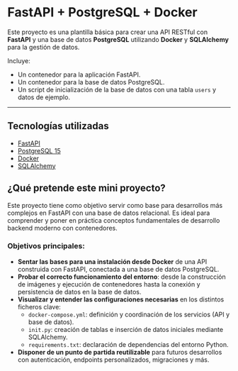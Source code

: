 # FastAPI + PostgreSQL + Docker

Este proyecto es una plantilla básica para crear una API RESTful con **FastAPI** y una base de datos **PostgreSQL** utilizando **Docker** y **SQLAlchemy** para la gestión de datos.

Incluye:
- Un contenedor para la aplicación FastAPI.
- Un contenedor para la base de datos PostgreSQL.
- Un script de inicialización de la base de datos con una tabla `users` y datos de ejemplo.

---

## Tecnologías utilizadas

- [FastAPI](https://fastapi.tiangolo.com/)
- [PostgreSQL 15](https://www.postgresql.org/)
- [Docker](https://www.docker.com/)
- [SQLAlchemy](https://www.sqlalchemy.org/)

## ¿Qué pretende este mini proyecto?

Este proyecto tiene como objetivo servir como base para desarrollos más complejos en FastAPI con una base de datos relacional. Es ideal para comprender y poner en práctica conceptos fundamentales de desarrollo backend moderno con contenedores.

### Objetivos principales:

- **Sentar las bases para una instalación desde Docker** de una API construida con FastAPI, conectada a una base de datos PostgreSQL.
- **Probar el correcto funcionamiento del entorno**: desde la construcción de imágenes y ejecución de contenedores hasta la conexión y persistencia de datos en la base de datos.
- **Visualizar y entender las configuraciones necesarias** en los distintos ficheros clave:
  - `docker-compose.yml`: definición y coordinación de los servicios (API y base de datos).
  - `init.py`: creación de tablas e inserción de datos iniciales mediante SQLAlchemy.
  - `requirements.txt`: declaración de dependencias del entorno Python.
- **Disponer de un punto de partida reutilizable** para futuros desarrollos con autenticación, endpoints personalizados, migraciones y más.
